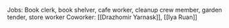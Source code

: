 Jobs: Book clerk, book shelver, cafe worker, cleanup crew member, garden tender, store worker 
Coworker: [[Drazhomir Yarnask]], [[Iya Ruan]]